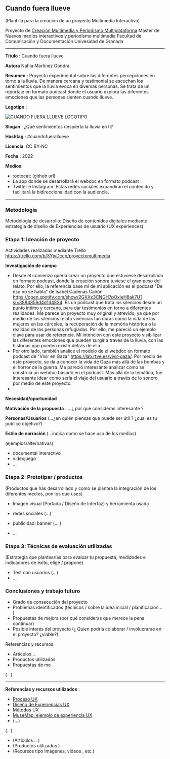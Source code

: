 ## Cuando fuera llueve
(Plantilla para la creación de un proyecto Multimedia Interactivo)

Proyecto de [Creación Multimedia y Periodismo Multiplataforma](https://github.com/mgea/PeriodismoMultimedia)
Master de Nuevos medios interactivos y periodismo multimedia
Facultad de Comunicación y Documentación
Univesidad de Granada  

----

**Titulo** : Cuando fuera llueve

**Autora** Nahia Martínez Gondra

**Resumen** : Proyecto experimental sobre las diferentes percepciones en torno a la lluvia. De manera cercana y testimonial se escuchan los sentimientos que la lluvia evoca en diversas personas. Se trata de un reportaje en formato podcast donde el usuario explora las diferentes emociones que las personas sienten cuando llueve. 

**Logotipo** : 



![CUANDO FUERA LLUEVE LOGOTIPO](https://user-images.githubusercontent.com/102685836/164441716-fc88fc57-6ec0-428d-9c78-197318161e1f.png)


**Slogan** : ¿Qué sentimientos despierta la lluvía en tí?

**Hashtag** : #cuandofuerallueve

**Licencia**: CC BY-NC

**Fecha** : 2022

**Medios**:


*  :octocat: (github url) 
* La app donde se desarrollará el webdoc en formato podcast
* Twitter e Instagram. Estas redes sociales expandirán el contenido y facilitará la bidireccionalidad con la audiencia. 



--- 

### Metodología

Metodología de desarrollo: Diseño de contenidos digitales mediante estrategia de diseño de Experiencias de usuario (UX experiences) 

### Etapa 1: Ideación de proyecto 

Actividades realizadas mediante Trello https://trello.com/b/3YjvDccp/proyectomultimedia

**Investigación de campo**   

* Desde el comienzo quería crear un proyecto que estuviese desarrollado en formato podcast, donde la creación sonóra tuviese el gran peso del relato.  Por ello, la referencia base mi de mi aplicación es el podcast "De eso no se habla" de Isabel Cadenas Cañón https://open.spotify.com/show/2GXXx3CNGH7pOxIeH8ak7U?si=3884856d4d1d4834. Es un podcast que trata los silencios desde un punto íntimo y cercano, para dar testimonios en torno a diferentes realidades. Me parece un proyecto muy original y atrevido, ya que por medio de los silencios relata vivencias tan duras como la vida de las mujeres en las cárceles, la recuperación de la memória histórica o la realidad de las personas refugiadas. Por ello, me pareció un ejemplo clave para usar de referencia. Mi intención con este proyecto visibilizar las diferentes emociones que pueden surgir a través de la lluvia, con las historias que pueden existir detrás de ella. 
* Por otro lado, también analicé el modelo de el webdoc en formato podcast de "Vivir en Gaza" https://lab.rtve.es/vivir-gaza/. Por medio de este proyecto, se da a conocer la vida de Gaza más allá de las bombas y el horror de la guerra. Me pareció interesante analizar como se construía un webdoc basado en el podcast. Más allá de la temática, fue interesante idear como sería el viaje del usuario a través de lo sonoro por medio de este proyecto. 
* 


**Necesidad/oportunidad** 

**Motivación de la propuesta** .... ¿ por qué consideras interesante ? 

**Personas/Usuarios**  (...¿en quién piensas que puede ser útil ? ¿cual es tu publico objetivo?) 

**Estilo de narración**  (...indica como se hace uso de los medios)  

(ejemplos/alternativas) 
* documental interactivo 
* videojuego 
* ... 



### Etapa 2: Prototipar / productos 

(Productos que has desarrollado y como se plantea la integración de los diferentes medios, pon los que uses) 

* Imagen visual (Portada / Diseño de Interfaz) y herramienta usada 

* redes sociales (...) 

* publicidad: banner (... ) 

* ...

### Etapa 3: Técnicas de evaluación utilizadas

(Estrategia que plantearías para evaluar tu propuesta, medidodes e indicadores de éxito, elige / propone) 

* Test con usuarios (...) 
* ... 





### Conclusiones y trabajo futuro


* Grado de consecución del proyecto 
* Problemas identificados  (técnicos / sobre la idea inicial / planificacion… ) 
* Propuestas de mejora (por qué consideras que merece la pena continuar)
* Posible interés del proyecto (¿ Quien podría  colaborar / involucrarse en el proyecto? ¿viable?)


Referencias y recursos: 

* Artículos ..  
* Productos utilizados  
* Propuestas de me

(...)






----

**Referencias y recursos utilizados** :

* [Proceso UX](https://uxmastery.com/resources/process/)
* [Diseño de Experiencias UX](http://www.nosolousabilidad.com/articulos/uxd.htm) 
* [Métodos UX](https://mgea.github.io/UX-DIU-Checklist/index.html) 
* [MuseMap: ejemplo de experiencia UX](https://blog.prototypr.io/musemap-street-art-app-ux-case-study-9bec6a99823b) 
* (...) 

(...)
* (Artículos ..  )
* (Productos utilizados ) 
* (Recursos tipo Imágenes, videos , etc.) 












